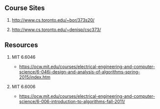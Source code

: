 ## Course Sites
1. http://www.cs.toronto.edu/~bor/373s20/

2. http://www.cs.toronto.edu/~denisp/csc373/

## Resources

1. MIT 6.6046
    - https://ocw.mit.edu/courses/electrical-engineering-and-computer-science/6-046j-design-and-analysis-of-algorithms-spring-2015/index.htm


2. MIT 6.6006
    - https://ocw.mit.edu/courses/electrical-engineering-and-computer-science/6-006-introduction-to-algorithms-fall-2011/